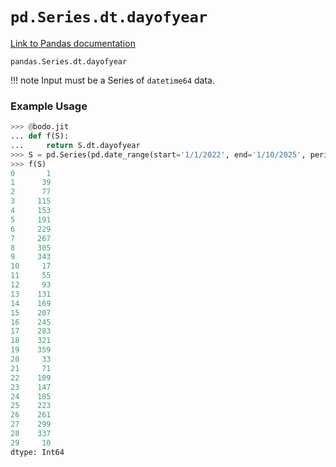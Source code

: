# `pd.Series.dt.dayofyear`

[Link to Pandas documentation](https://pandas.pydata.org/docs/reference/api/pandas.Series.dt.dayofyear.html#pandas.Series.dt.dayofyear)

`pandas.Series.dt.dayofyear`

!!! note
	Input must be a Series of `datetime64` data.

### Example Usage

``` py
>>> @bodo.jit
... def f(S):
...     return S.dt.dayofyear
>>> S = pd.Series(pd.date_range(start='1/1/2022', end='1/10/2025', periods=30))
>>> f(S)
0       1
1      39
2      77
3     115
4     153
5     191
6     229
7     267
8     305
9     343
10     17
11     55
12     93
13    131
14    169
15    207
16    245
17    283
18    321
19    359
20     33
21     71
22    109
23    147
24    185
25    223
26    261
27    299
28    337
29     10
dtype: Int64
```

